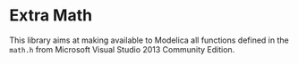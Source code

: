 Extra Math
===============

This library aims at making available to Modelica all functions defined in the
`math.h` from Microsoft Visual Studio 2013 Community Edition.

